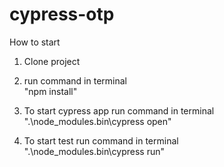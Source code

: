 # cypress-otp

How to start

1. Clone project
2. run command in terminal  
"npm install"

3. To start cypress app run command in terminal  
".\node_modules\.bin\cypress open"

4. To start test run command in terminal    
   ".\node_modules\.bin\cypress run"
